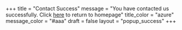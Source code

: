 +++
title = "Contact Success"
message = "You have contacted us successfully. Click [here](/) to return to homepage"
title_color = "azure"
message_color = "#aaa"
draft = false
layout = "popup_success"
+++
